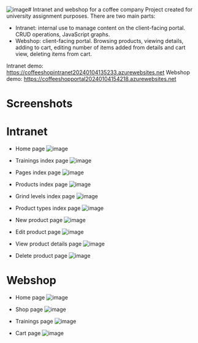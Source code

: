 ![image](https://github.com/abialek05/CoffeeShop/assets/152793437/63ae509b-a6e2-436d-97af-d9dc4ab7a3a1)# Intranet and webshop for a coffee company
Project created for university assignment purposes. There are two main parts:
- Intranet: internal use to manage content on the client-facing portal. CRUD operations, JavaScript graphs.
- Webshop: client-facing portal. Browsing products, viewing details, adding to cart, editing number of items added from details and cart view, deleting items from cart.

Intranet demo: https://coffeeshopintranet20240104135233.azurewebsites.net
Webshop demo: https://coffeeshopportal20240104154218.azurewebsites.net

# Screenshots
# Intranet
- Home page
![image](https://github.com/abialek05/CoffeeShop/assets/152793437/e428ccbf-29eb-46a3-90aa-b21a400f042f)

- Trainings index page
![image](https://github.com/abialek05/CoffeeShop/assets/152793437/64b976af-517e-45f8-a44d-94cfd8aa4d95)

- Pages index page
![image](https://github.com/abialek05/CoffeeShop/assets/152793437/88e86dfe-1557-479f-be5b-095828e1ec92)

- Products index page
![image](https://github.com/abialek05/CoffeeShop/assets/152793437/4ada687b-19a0-4750-a679-45cdcb775e87)

- Grind levels index page
![image](https://github.com/abialek05/CoffeeShop/assets/152793437/410babfc-66c0-4a6b-bb11-2a15d8ba97f4)

- Product types index page
![image](https://github.com/abialek05/CoffeeShop/assets/152793437/7834f0e1-f09c-45a2-a3fc-f27617c7561c)

- New product page
![image](https://github.com/abialek05/CoffeeShop/assets/152793437/937d0be8-2f48-4b2b-bc1f-2d8bcf489c1c)

- Edit product page
![image](https://github.com/abialek05/CoffeeShop/assets/152793437/b424570c-02c1-49a2-ae5a-9e3a3beeb50e)

- View product details page
![image](https://github.com/abialek05/CoffeeShop/assets/152793437/319f3710-1a35-4f1f-b31d-cb2f2c1ba53e)

- Delete product page
![image](https://github.com/abialek05/CoffeeShop/assets/152793437/fda6c574-af25-41c1-8229-2b97b397eaa2)

# Webshop
- Home page
![image](https://github.com/abialek05/CoffeeShop/assets/152793437/fa90e567-731c-469c-911c-2176944e18f8)

- Shop page
![image](https://github.com/abialek05/CoffeeShop/assets/152793437/a1178fef-7822-43ba-b7c6-722a59c40eff)

- Trainings page
![image](https://github.com/abialek05/CoffeeShop/assets/152793437/ff071844-c8aa-45a3-9919-30315e3d5c5b)

- Cart page
![image](https://github.com/abialek05/CoffeeShop/assets/152793437/9fa1111c-1b56-4d53-8bb0-d871b8342dd3)





